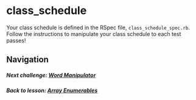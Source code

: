 # class_schedule
Your class schedule is defined in the RSpec file, `class_schedule_spec.rb`. Follow the instructions to manipulate your class schedule to each test passes! 

## Navigation  
##### Next challenge: [Word Manipulator](https://github.com/Coderdotnew/intro_web_apps_acp/tree/master/05_class/02_array_enumerables/code/04_word_manipulator)  
##### Back to lesson: [Array Enumerables](https://github.com/Coderdotnew/intro_web_apps_001/tree/master/04_class/02_array_enumerables)  